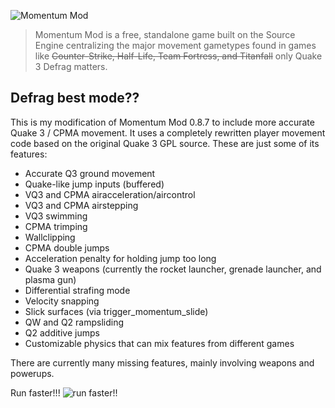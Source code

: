 ![Momentum Mod](https://i.imgur.com/iR7p55N.png)

> Momentum Mod is a free, standalone game built on the Source Engine centralizing the major movement gametypes found in games like ~~Counter-Strike, Half-Life, Team Fortress, and Titanfall~~ only Quake 3 Defrag matters.

## Defrag best mode??

This is my modification of Momentum Mod 0.8.7 to include more accurate Quake 3 / CPMA movement. It uses a completely rewritten player movement code based on the original Quake 3 GPL source. These are just some of its features:

* Accurate Q3 ground movement
* Quake-like jump inputs (buffered)
* VQ3 and CPMA airacceleration/aircontrol
* VQ3 and CPMA airstepping
* VQ3 swimming
* CPMA trimping
* Wallclipping
* CPMA double jumps
* Acceleration penalty for holding jump too long
* Quake 3 weapons (currently the rocket launcher, grenade launcher, and plasma gun)
* Differential strafing mode
* Velocity snapping
* Slick surfaces (via trigger_momentum_slide)
* QW and Q2 rampsliding
* Q2 additive jumps
* Customizable physics that can mix features from different games

There are currently many missing features, mainly involving weapons and powerups.

Run faster!!!
![run faster!!](https://cdn.donmai.us/original/34/0b/__rumia_and_sin_sack_touhou_drawn_by_okahi__340b2f7081c34a459fea5c95464e990f.jpg)